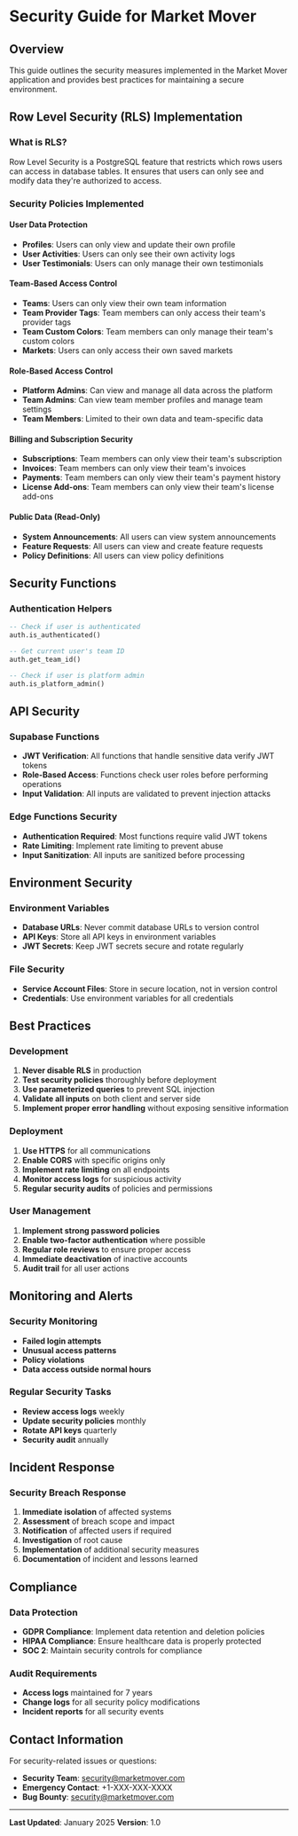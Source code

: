 # Security Guide for Market Mover

## Overview
This guide outlines the security measures implemented in the Market Mover application and provides best practices for maintaining a secure environment.

## Row Level Security (RLS) Implementation

### What is RLS?
Row Level Security is a PostgreSQL feature that restricts which rows users can access in database tables. It ensures that users can only see and modify data they're authorized to access.

### Security Policies Implemented

#### User Data Protection
- **Profiles**: Users can only view and update their own profile
- **User Activities**: Users can only see their own activity logs
- **User Testimonials**: Users can only manage their own testimonials

#### Team-Based Access Control
- **Teams**: Users can only view their own team information
- **Team Provider Tags**: Team members can only access their team's provider tags
- **Team Custom Colors**: Team members can only manage their team's custom colors
- **Markets**: Users can only access their own saved markets

#### Role-Based Access Control
- **Platform Admins**: Can view and manage all data across the platform
- **Team Admins**: Can view team member profiles and manage team settings
- **Team Members**: Limited to their own data and team-specific data

#### Billing and Subscription Security
- **Subscriptions**: Team members can only view their team's subscription
- **Invoices**: Team members can only view their team's invoices
- **Payments**: Team members can only view their team's payment history
- **License Add-ons**: Team members can only view their team's license add-ons

#### Public Data (Read-Only)
- **System Announcements**: All users can view system announcements
- **Feature Requests**: All users can view and create feature requests
- **Policy Definitions**: All users can view policy definitions

## Security Functions

### Authentication Helpers
```sql
-- Check if user is authenticated
auth.is_authenticated()

-- Get current user's team ID
auth.get_team_id()

-- Check if user is platform admin
auth.is_platform_admin()
```

## API Security

### Supabase Functions
- **JWT Verification**: All functions that handle sensitive data verify JWT tokens
- **Role-Based Access**: Functions check user roles before performing operations
- **Input Validation**: All inputs are validated to prevent injection attacks

### Edge Functions Security
- **Authentication Required**: Most functions require valid JWT tokens
- **Rate Limiting**: Implement rate limiting to prevent abuse
- **Input Sanitization**: All inputs are sanitized before processing

## Environment Security

### Environment Variables
- **Database URLs**: Never commit database URLs to version control
- **API Keys**: Store all API keys in environment variables
- **JWT Secrets**: Keep JWT secrets secure and rotate regularly

### File Security
- **Service Account Files**: Store in secure location, not in version control
- **Credentials**: Use environment variables for all credentials

## Best Practices

### Development
1. **Never disable RLS** in production
2. **Test security policies** thoroughly before deployment
3. **Use parameterized queries** to prevent SQL injection
4. **Validate all inputs** on both client and server side
5. **Implement proper error handling** without exposing sensitive information

### Deployment
1. **Use HTTPS** for all communications
2. **Enable CORS** with specific origins only
3. **Implement rate limiting** on all endpoints
4. **Monitor access logs** for suspicious activity
5. **Regular security audits** of policies and permissions

### User Management
1. **Implement strong password policies**
2. **Enable two-factor authentication** where possible
3. **Regular role reviews** to ensure proper access
4. **Immediate deactivation** of inactive accounts
5. **Audit trail** for all user actions

## Monitoring and Alerts

### Security Monitoring
- **Failed login attempts**
- **Unusual access patterns**
- **Policy violations**
- **Data access outside normal hours**

### Regular Security Tasks
- **Review access logs** weekly
- **Update security policies** monthly
- **Rotate API keys** quarterly
- **Security audit** annually

## Incident Response

### Security Breach Response
1. **Immediate isolation** of affected systems
2. **Assessment** of breach scope and impact
3. **Notification** of affected users if required
4. **Investigation** of root cause
5. **Implementation** of additional security measures
6. **Documentation** of incident and lessons learned

## Compliance

### Data Protection
- **GDPR Compliance**: Implement data retention and deletion policies
- **HIPAA Compliance**: Ensure healthcare data is properly protected
- **SOC 2**: Maintain security controls for compliance

### Audit Requirements
- **Access logs** maintained for 7 years
- **Change logs** for all security policy modifications
- **Incident reports** for all security events

## Contact Information

For security-related issues or questions:
- **Security Team**: security@marketmover.com
- **Emergency Contact**: +1-XXX-XXX-XXXX
- **Bug Bounty**: security@marketmover.com

---

**Last Updated**: January 2025
**Version**: 1.0
